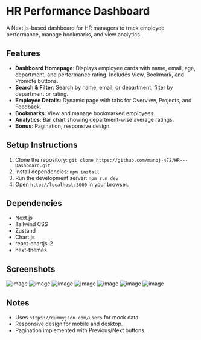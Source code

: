 # HR Performance Dashboard

A Next.js-based dashboard for HR managers to track employee performance, manage bookmarks, and view analytics.

## Features
- **Dashboard Homepage**: Displays employee cards with name, email, age, department, and performance rating. Includes View, Bookmark, and Promote buttons.
- **Search & Filter**: Search by name, email, or department; filter by department or rating.
- **Employee Details**: Dynamic page with tabs for Overview, Projects, and Feedback.
- **Bookmarks**: View and manage bookmarked employees.
- **Analytics**: Bar chart showing department-wise average ratings.
- **Bonus**: Pagination, responsive design.

## Setup Instructions
1. Clone the repository: `git clone https://github.com/manoj-472/HR---Dashboard.git`
2. Install dependencies: `npm install`
3. Run the development server: `npm run dev`
4. Open `http://localhost:3000` in your browser.

## Dependencies
- Next.js
- Tailwind CSS
- Zustand
- Chart.js
- react-chartjs-2
- next-themes

## Screenshots

![image](https://github.com/user-attachments/assets/0212d9ae-3b8d-41ad-91a1-b3a231ca2b4d)
![image](https://github.com/user-attachments/assets/09c86b25-1be4-4aba-b684-54be9c518534)
![image](https://github.com/user-attachments/assets/f51ec560-8a79-48f1-bc34-964e94dae7c7)
![image](https://github.com/user-attachments/assets/c417f75f-33fc-4c98-8cef-f405967aa5fc)
![image](https://github.com/user-attachments/assets/8fae543c-56dc-4d2c-955f-2b8a7abc5911)
![image](https://github.com/user-attachments/assets/76fe6d36-dcde-4106-a031-956d739abce0)
![image](https://github.com/user-attachments/assets/4bc37c0b-0cab-4d91-a206-b806b8d94d7f)

## Notes
- Uses `https://dummyjson.com/users` for mock data.
- Responsive design for mobile and desktop.
- Pagination implemented with Previous/Next buttons.
